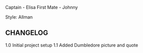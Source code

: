 Captain -  Elisa
First Mate - Johnny

Style: Allman


CHANGELOG
---------------------------------
1.0 Initial project setup
1.1 Added Dumbledore picture and quote